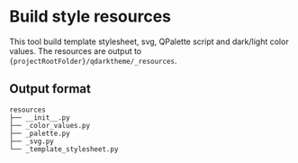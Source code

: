 # Build style resources

This tool build template stylesheet, svg, QPalette script and dark/light color values.
The resources are output to `{projectRootFolder}/qdarktheme/_resources`.

## Output format

``` shell
resources
├── __init__.py
├── _color_values.py
├── _palette.py
├── _svg.py
└── _template_stylesheet.py
```
